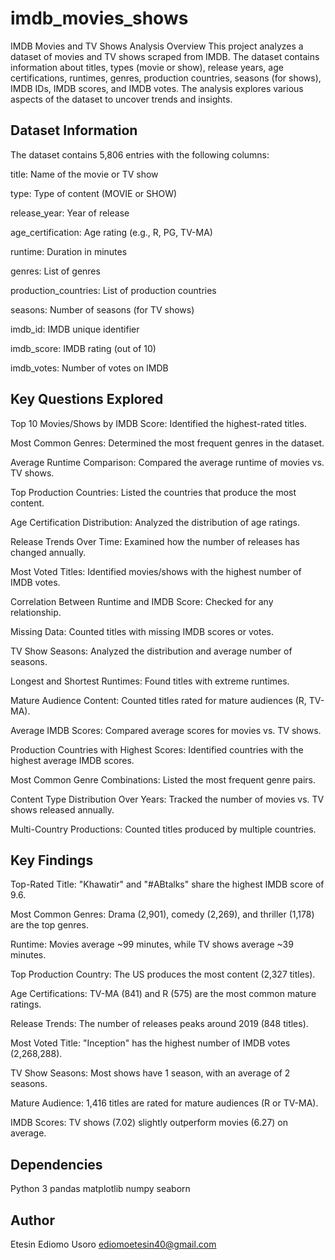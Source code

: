 # imdb_movies_shows

IMDB Movies and TV Shows Analysis
Overview
This project analyzes a dataset of movies and TV shows scraped from IMDB. The dataset contains information about titles, types (movie or show), release years, age certifications, runtimes, genres, production countries, seasons (for shows), IMDB IDs, IMDB scores, and IMDB votes. The analysis explores various aspects of the dataset to uncover trends and insights.

## Dataset Information
The dataset contains 5,806 entries with the following columns:

title: Name of the movie or TV show

type: Type of content (MOVIE or SHOW)

release_year: Year of release

age_certification: Age rating (e.g., R, PG, TV-MA)

runtime: Duration in minutes

genres: List of genres

production_countries: List of production countries

seasons: Number of seasons (for TV shows)

imdb_id: IMDB unique identifier

imdb_score: IMDB rating (out of 10)

imdb_votes: Number of votes on IMDB

## Key Questions Explored
Top 10 Movies/Shows by IMDB Score: Identified the highest-rated titles.

Most Common Genres: Determined the most frequent genres in the dataset.

Average Runtime Comparison: Compared the average runtime of movies vs. TV shows.

Top Production Countries: Listed the countries that produce the most content.

Age Certification Distribution: Analyzed the distribution of age ratings.

Release Trends Over Time: Examined how the number of releases has changed annually.

Most Voted Titles: Identified movies/shows with the highest number of IMDB votes.

Correlation Between Runtime and IMDB Score: Checked for any relationship.

Missing Data: Counted titles with missing IMDB scores or votes.

TV Show Seasons: Analyzed the distribution and average number of seasons.

Longest and Shortest Runtimes: Found titles with extreme runtimes.

Mature Audience Content: Counted titles rated for mature audiences (R, TV-MA).

Average IMDB Scores: Compared average scores for movies vs. TV shows.

Production Countries with Highest Scores: Identified countries with the highest average IMDB scores.

Most Common Genre Combinations: Listed the most frequent genre pairs.

Content Type Distribution Over Years: Tracked the number of movies vs. TV shows released annually.

Multi-Country Productions: Counted titles produced by multiple countries.

## Key Findings
Top-Rated Title: "Khawatir" and "#ABtalks" share the highest IMDB score of 9.6.

Most Common Genres: Drama (2,901), comedy (2,269), and thriller (1,178) are the top genres.

Runtime: Movies average ~99 minutes, while TV shows average ~39 minutes.

Top Production Country: The US produces the most content (2,327 titles).

Age Certifications: TV-MA (841) and R (575) are the most common mature ratings.

Release Trends: The number of releases peaks around 2019 (848 titles).

Most Voted Title: "Inception" has the highest number of IMDB votes (2,268,288).

TV Show Seasons: Most shows have 1 season, with an average of 2 seasons.

Mature Audience: 1,416 titles are rated for mature audiences (R or TV-MA).

IMDB Scores: TV shows (7.02) slightly outperform movies (6.27) on average.


## Dependencies
Python 3
pandas
matplotlib
numpy
seaborn


## Author
Etesin Ediomo Usoro
ediomoetesin40@gmail.com

